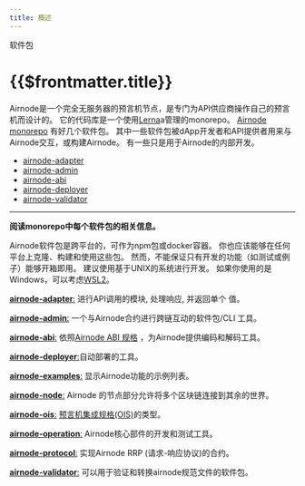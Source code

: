 ```yaml
---
title: 概述
---
```


<TitleSpan>软件包</TitleSpan>

# {{$frontmatter.title}}

<VersionWarning/>

Airnode是一个完全无服务器的预言机节点，是专门为API供应商操作自己的预言机而设计的。 它的代码库是一个使用[Lerna](https://github.com/lerna/lerna)a管理的monorepo。 [Airnode monorepo](https://github.com/api3dao/airnode/tree/v0.5/packages) 有好几个软件包。 其中一些软件包被dApp开发者和API提供者用来与Airnode交互，或构建Airnode。 有一些只是用于Airnode的内部开发。

- [airnode-adapter](./adapter.md)
- [airnode-admin](./admin-cli.md)
- [airnode-abi](./airnode-abi.md)
- [airnode-deployer](./deployer.md)
- [airnode-validator](./validator.md)

---

**阅读monorepo中每个软件包的相关信息。**

Airnode软件包是跨平台的，可作为npm包或docker容器。 你也应该能够在任何平台上克隆、构建和使用这些包。 然而，不能保证只有开发的功能（如测试或例子）能够开箱即用。 建议使用基于UNIX的系统进行开发。 如果你使用的是Windows，可以考虑[WSL2](https://docs.microsoft.com/en-us/windows/wsl/install)。

[**airnode-adapter**:](https://github.com/api3dao/airnode/tree/v0.5/packages/airnode-adapter) 进行API调用的模块, 处理响应, 并返回单个 值。

[**airnode-admin**:](https://github.com/api3dao/airnode/tree/v0.5/packages/airnode-admin) 一个与Airnode合约进行跨链互动的软件包/CLI 工具。

[**airnode-abi**:](https://github.com/api3dao/airnode/tree/v0.5/packages/airnode-abi) 依照[Airnode ABI 规格](../specifications/airnode-abi-specifications.md) ，为Airnode提供编码和解码工具。

[**airnode-deployer**:](https://github.com/api3dao/airnode/tree/v0.5/packages/airnode-deployer)自动部署的工具。

[**airnode-examples**:](https://github.com/api3dao/airnode/tree/v0.5/packages/airnode-examples) 显示Airnode功能的示例列表。

[**airnode-node**:](https://github.com/api3dao/airnode/tree/v0.5/packages/airnode-node) Airnode 的节点部分允许将多个区块链连接到其余的世界。

[**airnode-ois**:](https://github.com/api3dao/airnode/tree/v0.5/packages/airnode-ois) [预言机集成规格(OIS)](/ois/v1.0.0/ois.md)的类型。

[**airnode-operation**:](https://github.com/api3dao/airnode/tree/v0.5/packages/airnode-operation) Airnode核心部件的开发和测试工具。

[**airnode-protocol**:](https://github.com/api3dao/airnode/tree/v0.5/packages/airnode-protocol) 实现Airnode RRP (请求-响应协议)的合约。

[**airnode-validator**:](https://github.com/api3dao/airnode/tree/v0.5/packages/airnode-validator) 可以用于验证和转换airnode规范文件的软件包。
